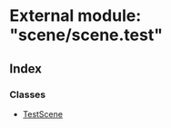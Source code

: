 
# External module: "scene/scene.test"

## Index

### Classes

* [TestScene](../classes/_scene_scene_test_.testscene.md)
